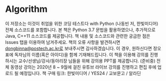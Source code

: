 # Algorithm
이 저장소는 이것이 취업을 위한 코딩 테스트다 with Python (나동빈 저, 한빛미디어) 전체 소스코드를 포함합니다.
본 책은 Python 3.7 문법을 활용하였으나, 추가적으로 Java, C++11 소스코드를 제공합니다.
책 내용 및 소스코드와 관련한 궁금한 점은 Issues 탭을 이용하여 남겨주세요.
책의 오류 사항을 발견하시면 dongbinna@postech.ac.kr로 보내주시면 감사하겠습니다.
이 경우, 원하신다면 정오표에 독자님의 이름(혹은 아이디)을 함께 기재해드립니다.
이 책을 이용해 강의를 진행하시는 교수/선생님/강사/동아리장 님들을 위해 강의용 PPT를 제공합니다. (준비중)
전체 동영상 강의는 2020년 8 ~ 9월에 걸친 유튜브 라이브 강의를 진행하고 편집 후에 업로드 될 예정입니다.
책 구매 링크: 한빛미디어 / YES24 / 교보문고 / 알라딘

